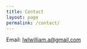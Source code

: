 ```yaml
---
title: Contact
layout: page
permalink: /contact/
---
```


Email: [lwlwilliam.a@gmail.com](mailto:lwlwilliam.a@gmail.com)